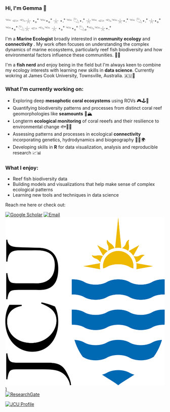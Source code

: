 
### Hi, I'm Gemma 👋

𓆝 𓆟 𓆞𓇼 ⋆｡˚ 𓆝⋆｡˚ 𓇼 ⋆.˚ 𓆝 𓆡⋆.˚ 𓇼𓆝 𓆟 𓆞𓆝𓇼⋆.˚ 𓆝 𓆡⋆.˚ 𓇼⋆｡˚ 𓆝⋆｡˚ 𓆡𓇼 𓆟 𓆞𓆝 𓇼 ⋆｡˚ 𓆝⋆｡˚ 𓆡｡˚𓆞𓆝𓇼⋆.˚ 

I'm a **Marine Ecologist** broadly interested in **community ecology** and **connectivity** . My work often focuses on understanding the complex dynamics of marine ecosystems, particularly reef fish biodiversity and how environmental factors influence these communities. 🌊🐠

I'm a **fish nerd** and enjoy being in the field but I'm always keen to combine my ecology interests with learning new skills in **data science**. 
Currently wokring at James Cook University, Townsville, Australia. 🇦🇺🦘

### What I'm currently working on:
- Exploring deep **mesophotic coral ecosystems** using ROVs 🎮🕹️🐠
- Quantifying biodiversity patterns and processes from distinct coral reef geomorphologies like **seamounts** 🌊🏔️
- Longterm **ecological monitoring** of coral reeefs and their resilience to environmental change 🐟🐠🐡
- Assessing patterns and processes in ecological **connectivity** incorporating genetics, hydrodynamics and biogeography 🧬🌊🌍
- Developing skills in **R** for data visualization, analysis and reproducible research 📈📊

### What I enjoy:
- Reef fish biodiversity data
- Building models and visualizations that help make sense of complex ecological patterns
- Learning new tools and techniques in data science

Reach me here or check out:

[![Google Scholar](https://img.shields.io/badge/Google%20Scholar-4285F4?style=flat&logo=google-scholar&logoColor=white)]([https://scholar.google.com](https://scholar.google.com.au/citations?user=ifxcchsAAAAJ&hl=en))  
[![Email](https://img.shields.io/badge/Email-%23D14836.svg?style=flat&logo=Gmail&logoColor=white)](gfgalbraith@gmail.com)
[![JCU Profile](https://github.com/gfgalbraith/gfgalbraith/blob/main/James-Cook-University-1.webp))](https://portfolio.jcu.edu.au/researchers/gemma.galbraith/)  
[![ResearchGate](https://img.shields.io/badge/ResearchGate-00CCBB?style=flat&logo=researchgate&logoColor=white)](https://www.researchgate.net/profile/Gemma-Galbraith)

<a href="https://portfolio.jcu.edu.au/researchers/gemma.galbraith/">
    <img src="[https://github.com/gfgalbraith/gfgalbraith/blob/main/James-Cook-University-1.webp] " alt="JCU Profile" width="150" />
</a>

<!--
**gfgalbraith/gfgalbraith** is a ✨ _special_ ✨ repository because its `README.md` (this file) appears on your GitHub profile.

Here are some ideas to get you started:

- 🔭 I’m currently working on ...
- 🌱 I’m currently learning ...
- 👯 I’m looking to collaborate on ...
- 🤔 I’m looking for help with ...
- 💬 Ask me about ...
- 📫 How to reach me: ...
- 😄 Pronouns: ...
- ⚡ Fun fact: ...
-->
